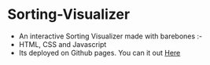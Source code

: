# Sorting-Visualizer

- An interactive Sorting Visualizer made with barebones :- 
- HTML, CSS and Javascript
- Its deployed on Github pages. You can it out [Here](https://aakarshan-369.github.io/Sorting-Visualizer/)